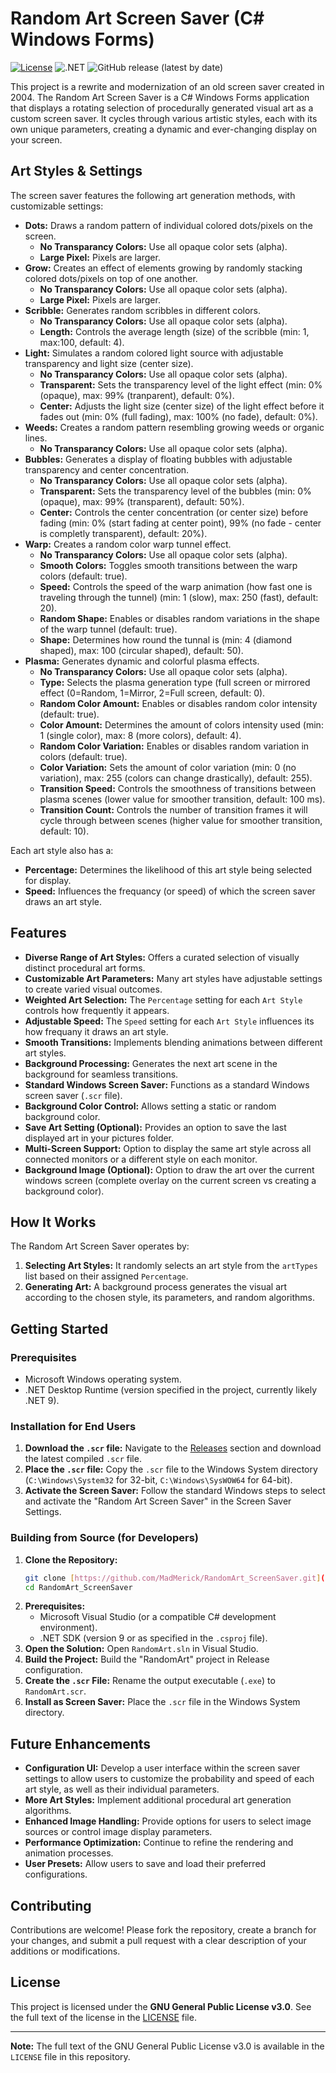 # Random Art Screen Saver (C# Windows Forms)

[![License](https://img.shields.io/badge/License-GPLv3-blue.svg)](https://www.gnu.org/licenses/gpl-3.0)
![.NET](https://github.com/MadMerick/RandomArt_ScreenSaver/workflows/.NET/badge.svg)
![GitHub release (latest by date)](https://img.shields.io/github/v/release/MadMerick/RandomArt_ScreenSaver)

This project is a rewrite and modernization of an old screen saver created in 2004. The Random Art Screen Saver is a C# Windows Forms application that displays a rotating selection of procedurally generated visual art as a custom screen saver. It cycles through various artistic styles, each with its own unique parameters, creating a dynamic and ever-changing display on your screen.

## Art Styles & Settings

The screen saver features the following art generation methods, with customizable settings:

* **Dots:** Draws a random pattern of individual colored dots/pixels on the screen.
    * **No Transparancy Colors:** Use all opaque color sets (alpha).
    * **Large Pixel:** Pixels are larger.
* **Grow:** Creates an effect of elements growing by randomly stacking colored dots/pixels on top of one another.
    * **No Transparancy Colors:** Use all opaque color sets (alpha).
    * **Large Pixel:** Pixels are larger.
* **Scribble:** Generates random scribbles in different colors.
    * **No Transparancy Colors:** Use all opaque color sets (alpha).
    * **Length:** Controls the average length (size) of the scribble (min: 1, max:100, default: 4).
* **Light:** Simulates a random colored light source with adjustable transparency and light size (center size).
    * **No Transparancy Colors:** Use all opaque color sets (alpha).
    * **Transparent:** Sets the transparency level of the light effect (min: 0% (opaque), max: 99% (tranparent), default: 0%).
    * **Center:** Adjusts the light size (center size) of the light effect before it fades out (min: 0% (full fading), max: 100% (no fade), default: 0%).
* **Weeds:** Creates a random pattern resembling growing weeds or organic lines.
    * **No Transparancy Colors:** Use all opaque color sets (alpha).
* **Bubbles:** Generates a display of floating bubbles with adjustable transparency and center concentration.
    * **No Transparancy Colors:** Use all opaque color sets (alpha).
    * **Transparent:** Sets the transparency level of the bubbles (min: 0% (opaque), max: 99% (transparent), default: 50%).
    * **Center:** Controls the center concentration (or center size) before fading (min: 0% (start fading at center point), 99% (no fade - center is completly transparent), default: 20%).
* **Warp:** Creates a random color warp tunnel effect.
    * **No Transparancy Colors:** Use all opaque color sets (alpha).
    * **Smooth Colors:** Toggles smooth transitions between the warp colors (default: true).
    * **Speed:** Controls the speed of the warp animation (how fast one is traveling through the tunnel) (min: 1 (slow), max: 250 (fast), default: 20).
    * **Random Shape:** Enables or disables random variations in the shape of the warp tunnel (default: true).
    * **Shape:** Determines how round the tunnal is (min: 4 (diamond shaped), max: 100 (circular shaped), default: 50).
* **Plasma:** Generates dynamic and colorful plasma effects.
    * **No Transparancy Colors:** Use all opaque color sets (alpha).
    * **Type:** Selects the plasma generation type (full screen or mirrored effect (0=Random, 1=Mirror, 2=Full screen, default: 0).
    * **Random Color Amount:** Enables or disables random color intensity (default: true).
    * **Color Amount:** Determines the amount of colors intensity used (min: 1 (single color), max: 8 (more colors), default: 4).
    * **Random Color Variation:** Enables or disables random variation in colors (default: true).
    * **Color Variation:** Sets the amount of color variation (min: 0 (no variation), max: 255 (colors can change drastically), default: 255).
    * **Transition Speed:** Controls the smoothness of transitions between plasma scenes (lower value for smoother transition, default: 100 ms).
    * **Transition Count:** Controls the number of transition frames it will cycle through between scenes (higher value for smoother transition, default: 10).

Each art style also has a:

* **Percentage:** Determines the likelihood of this art style being selected for display.
* **Speed:** Influences the frequancy (or speed) of which the screen saver draws an art style.

## Features

* **Diverse Range of Art Styles:** Offers a curated selection of visually distinct procedural art forms.
* **Customizable Art Parameters:** Many art styles have adjustable settings to create varied visual outcomes.
* **Weighted Art Selection:** The `Percentage` setting for each `Art Style` controls how frequently it appears.
* **Adjustable Speed:** The `Speed` setting for each `Art Style` influences its how frequany it draws an art style.
* **Smooth Transitions:** Implements blending animations between different art styles.
* **Background Processing:** Generates the next art scene in the background for seamless transitions.
* **Standard Windows Screen Saver:** Functions as a standard Windows screen saver (`.scr` file).
* **Background Color Control:** Allows setting a static or random background color.
* **Save Art Setting (Optional):** Provides an option to save the last displayed art in your pictures folder.
* **Multi-Screen Support:** Option to display the same art style across all connected monitors or a different style on each monitor.
* **Background Image (Optional):** Option to draw the art over the current windows screen (complete overlay on the current screen vs creating a background color).

## How It Works

The Random Art Screen Saver operates by:

1.  **Selecting Art Styles:** It randomly selects an art style from the `artTypes` list based on their assigned `Percentage`.
2.  **Generating Art:** A background process generates the visual art according to the chosen style, its parameters, and random algorithms.

## Getting Started

### Prerequisites

* Microsoft Windows operating system.
* .NET Desktop Runtime (version specified in the project, currently likely .NET 9).

### Installation for End Users

1.  **Download the `.scr` file:** Navigate to the [Releases](https://github.com/MadMerick/RandomArt_ScreenSaver/releases) section and download the latest compiled `.scr` file.
2.  **Place the `.scr` file:** Copy the `.scr` file to the Windows System directory (`C:\Windows\System32` for 32-bit, `C:\Windows\SysWOW64` for 64-bit).
3.  **Activate the Screen Saver:** Follow the standard Windows steps to select and activate the "Random Art Screen Saver" in the Screen Saver Settings.

### Building from Source (for Developers)

1.  **Clone the Repository:**
    ```bash
    git clone [https://github.com/MadMerick/RandomArt_ScreenSaver.git](https://github.com/MadMerick/RandomArt_ScreenSaver.git)
    cd RandomArt_ScreenSaver
    ```
2.  **Prerequisites:**
    * Microsoft Visual Studio (or a compatible C# development environment).
    * .NET SDK (version 9 or as specified in the `.csproj` file).
3.  **Open the Solution:** Open `RandomArt.sln` in Visual Studio.
4.  **Build the Project:** Build the "RandomArt" project in Release configuration.
5.  **Create the `.scr` File:** Rename the output executable (`.exe`) to `RandomArt.scr`.
6.  **Install as Screen Saver:** Place the `.scr` file in the Windows System directory.

## Future Enhancements

* **Configuration UI:** Develop a user interface within the screen saver settings to allow users to customize the probability and speed of each art style, as well as their individual parameters.
* **More Art Styles:** Implement additional procedural art generation algorithms.
* **Enhanced Image Handling:** Provide options for users to select image sources or control image display parameters.
* **Performance Optimization:** Continue to refine the rendering and animation processes.
* **User Presets:** Allow users to save and load their preferred configurations.

## Contributing

Contributions are welcome! Please fork the repository, create a branch for your changes, and submit a pull request with a clear description of your additions or modifications.

## License

This project is licensed under the **GNU General Public License v3.0**. See the full text of the license in the [LICENSE](LICENSE) file.

---

**Note:** The full text of the GNU General Public License v3.0 is available in the `LICENSE` file in this repository.
